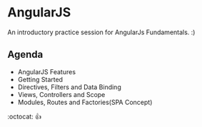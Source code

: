 # AngularJS
An introductory practice session for AngularJs Fundamentals. :) 
## Agenda
* AngularJS Features
* Getting Started
* Directives, Filters and Data Binding
* Views, Controllers and Scope
* Modules, Routes and Factories(SPA Concept)

:octocat: :+1:

